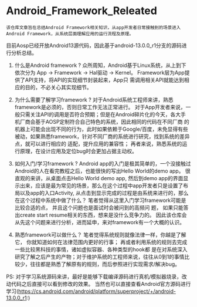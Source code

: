 # Android_Framework_Releated
    该仓库文章旨在总结Android Framework相关知识，从app开发者日常接触到的场景进入Android Framework，从系统层面理解应用的运行流程及原理。 
目前Aosp已经开放Android13源代码，因此基于android-13.0.0_r1分支的源码进行分析总结。

1. 什么是Android framework ?
    众所周知，Android基于Linux系统，从上到下依次分为 App -> Framework -> Hal驱动 -> Kernel。 Framework层为App提供了API支持，将API的实现细节封装起来，App只
需调用相关API就能达到相应的目的，不必关心其实现细节。
    
2. 为什么需要了解学习framework ?
    对于Android系统工程师来讲，熟悉framework是必须的，否则日常工作无法正常进行。
    对于App开发者来说，一般只需关注API的调用是否符合预期；但是在Android碎片化的今天，各大手机厂商会基于AOSP定制符合自己特色的系统，因此相同的代码在不同厂商
的机器上可能会出现不同的行为，此时如果依赖于Google/百度，未免显得有些被动，如果熟悉framework，针对不同厂商的系统进行研究，找到系统的差异点，就可以进行相应的
适配，提升应用的兼容性； 再者来说，熟悉系统的运行原理，在设计应用及定位bug时会更加占据主动权。

3. 如何入门/学习framework ?
    Android app的入门是极其简单的，一个没接触过Android的人在看完教程之后，也能很快的写出Hello World的demo app。 
    很直观的来讲，从桌面点击Hello World demo app, 然后到demo app的界面显示出来，应该是最为常见的场景，那么在这个过程中app开发者只是设置了布局以及app的入口Activity,
从点击到显示完成的过程是由系统来进行的，那么在这个过程中系统中做了什么？ 笔者觉得从这里入门学习framework可能是比较合适的点， 并且这个问题也是面试时会被问到的高频问
题， 如果只能答出create start resume相关的东西，想来是没什么竞争力的。
    因此该仓库会从先这个问题来进行分析，进而延申，来对framework有一个大概的认识。
    
4. 熟悉framework可以做什么？
    笔者觉得系统规则就像法律一样，你越是了解它， 你就知道如何在法律范围内更好的行事； 再或者利用系统的规则去完成一些比较黑科技的事情，诸如虚拟容器、各种类型的hook都
是在对系统深入研究了解之后产生的产物；对于维护系统的工程师来说，往往从0到1的事情比较少，往往都是熟悉了解原有的规则，而后参照进行实现需求/解决bug。

PS: 对于学习系统源码来讲，最好是能够下载编译源码进行真机/模拟器烧录，改动代码之后直接可以看到修改的效果。 
当然也可以直接查看Android官方源码进行学习(https://cs.android.com/android/platform/superproject/+/android-13.0.0_r1:)
